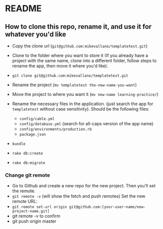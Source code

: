 # README

## How to clone this repo, rename it, and use it for whatever you'd like

- Copy the clone url (`git@github.com:mikevallano/templatetest.git`)
- Clone to the folder where you want to store it (If you already have a project with the same name,
clone into a different folder, follow steps to rename the app, then move it where you'd like).
- `git clone git@github.com:mikevallano/templatetest.git`
- Rename the project (`mv templatetest the-new-name-you-want`)
- Move the project to where you want it (`mv new-name learning-practice/`)
- Rename the necessary files in the application. (just search the app for  `templatetest` without case sensitivity).
Should be the following files:
  - `config/cable.yml`
  - `config/database.yml` (search for all-caps version of the app name)
  - `config/environments/production.rb`
  - `package.json`

- `bundle`
- `rake db:create`
- `rake db:migrate`

### Change git remote
- Go to Github and create a new repo for the new project. Then you'll set the remote.
- `git remote -v` (will show the fetch and push remotes)
Set the new remote URL:
- `git remote set-url origin git@github.com:[your-user-name/new-project-name.git]`
- git remote -v to confirm
- git push origin master


